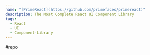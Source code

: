 ```yaml
---
name: "[PrimeReact](https://github.com/primefaces/primereact)"
description: The Most Complete React UI Component Library
tags:
  - React
  - UI
  - Component-Library
---
```

#repo